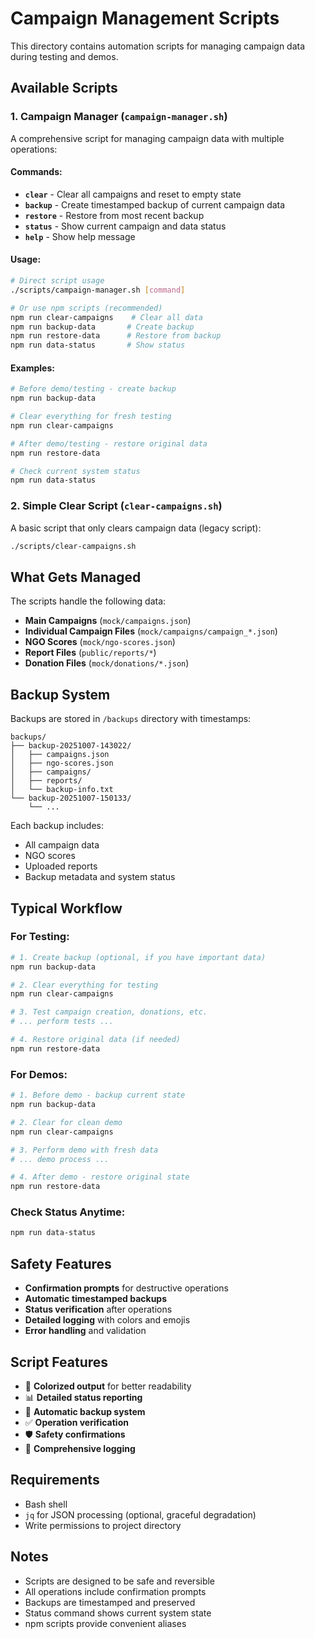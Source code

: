 # Campaign Management Scripts

This directory contains automation scripts for managing campaign data during testing and demos.

## Available Scripts

### 1. Campaign Manager (`campaign-manager.sh`)

A comprehensive script for managing campaign data with multiple operations:

#### Commands:

- **`clear`** - Clear all campaigns and reset to empty state
- **`backup`** - Create timestamped backup of current campaign data  
- **`restore`** - Restore from most recent backup
- **`status`** - Show current campaign and data status
- **`help`** - Show help message

#### Usage:

```bash
# Direct script usage
./scripts/campaign-manager.sh [command]

# Or use npm scripts (recommended)
npm run clear-campaigns    # Clear all data
npm run backup-data       # Create backup
npm run restore-data      # Restore from backup  
npm run data-status       # Show status
```

#### Examples:

```bash
# Before demo/testing - create backup
npm run backup-data

# Clear everything for fresh testing
npm run clear-campaigns

# After demo/testing - restore original data
npm run restore-data

# Check current system status
npm run data-status
```

### 2. Simple Clear Script (`clear-campaigns.sh`)

A basic script that only clears campaign data (legacy script):

```bash
./scripts/clear-campaigns.sh
```

## What Gets Managed

The scripts handle the following data:

- **Main Campaigns** (`mock/campaigns.json`)
- **Individual Campaign Files** (`mock/campaigns/campaign_*.json`)
- **NGO Scores** (`mock/ngo-scores.json`)
- **Report Files** (`public/reports/*`)
- **Donation Files** (`mock/donations/*.json`)

## Backup System

Backups are stored in `/backups` directory with timestamps:

```
backups/
├── backup-20251007-143022/
│   ├── campaigns.json
│   ├── ngo-scores.json
│   ├── campaigns/
│   ├── reports/
│   └── backup-info.txt
└── backup-20251007-150133/
    └── ...
```

Each backup includes:
- All campaign data
- NGO scores
- Uploaded reports
- Backup metadata and system status

## Typical Workflow

### For Testing:
```bash
# 1. Create backup (optional, if you have important data)
npm run backup-data

# 2. Clear everything for testing
npm run clear-campaigns

# 3. Test campaign creation, donations, etc.
# ... perform tests ...

# 4. Restore original data (if needed)
npm run restore-data
```

### For Demos:
```bash
# 1. Before demo - backup current state
npm run backup-data

# 2. Clear for clean demo
npm run clear-campaigns

# 3. Perform demo with fresh data
# ... demo process ...

# 4. After demo - restore original state
npm run restore-data
```

### Check Status Anytime:
```bash
npm run data-status
```

## Safety Features

- **Confirmation prompts** for destructive operations
- **Automatic timestamped backups** 
- **Status verification** after operations
- **Detailed logging** with colors and emojis
- **Error handling** and validation

## Script Features

- 🎨 **Colorized output** for better readability
- 📊 **Detailed status reporting** 
- 💾 **Automatic backup system**
- ✅ **Operation verification**
- 🛡️ **Safety confirmations**
- 📝 **Comprehensive logging**

## Requirements

- Bash shell
- `jq` for JSON processing (optional, graceful degradation)
- Write permissions to project directory

## Notes

- Scripts are designed to be safe and reversible
- All operations include confirmation prompts
- Backups are timestamped and preserved
- Status command shows current system state
- npm scripts provide convenient aliases